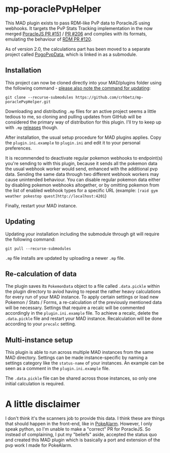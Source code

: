 # mp-poraclePvpHelper
This MAD plugin exists to pass RDM-like PvP data to PoracleJS using webhooks. It targets the PvP Stats Tracking implementation in the now merged
[PoracleJS PR #151](https://github.com/KartulUdus/PoracleJS/pull/151) / [PR #206](https://github.com/KartulUdus/PoracleJS/pull/206)
and complies with its formats, emulating the behaviour of [RDM PR #120](https://github.com/RealDeviceMap/RealDeviceMap/pull/120).

As of version 2.0, the calculations part has been moved to a separate project called [PogoPvpData](https://github.com/crhbetz/PogoPvpData), which is linked in as a submodule.

## Installation
This project can now be cloned directly into your MAD/plugins folder using the following command - [please also note the command for updating](#updating):

```git clone --recurse-submodules https://github.com/crhbetz/mp-poraclePvpHelper.git```

Downloading and distributing `.mp` files for an active project seems a little tedious to me, so cloning and pulling updates from GitHub will be considered the primary way of distribution for this plugin. I'll try to keep up with `.mp` [releases](https://github.com/crhbetz/mp-poraclePvpHelper/releases) though.

After installation, the usual setup procedure for MAD plugins applies. Copy the `plugin.ini.example` to `plugin.ini` and edit it to your personal preferences.

It is recommended to deactivate regular pokemon webhooks to endpoint(s) you're sending to with this plugin, because it sends all the pokemon
data the usual webhook worker would send, enhanced with the additional pvp data. Sending the same data through two different webhook
workers may cause unintended behaviour. You can disable regular pokemon data either by disabling pokemon webhooks
altogether, or by omitting pokemon from the list of enabled webhook types for a specific URL (example: `[raid gym weather pokestop quest]http://localhost:4201`)

Finally, restart your MAD instance.

## Updating

Updating your installation including the submodule through git will require the following command:

```git pull --recurse-submodules```

`.mp` file installs are updated by uploading a newer `.mp` file.

## Re-calculation of data
The plugin saves its `PokemonData` object to a file called `.data.pickle` within the plugin directory to aviod having to repeat the rather heavy calculations for every run of your MAD instance.
To apply certain settings or load new Pokemon / Stats / Forms, a re-calculation of the previously mentioned data will be necessary. Settings that require a recalc
will be commented accordingly in the `plugin.ini.example` file.
To achieve a recalc, delete the `.data.pickle` file and restart your MAD instance. Recalculation will be done according to your `precalc` setting.

## Multi-instance setup
This plugin is able to run across multiple MAD instances from the same MAD directory. Settings can be made instance-specific by naming a settings category
like the `status-name` of your instances. An example can be seen as a comment in the `plugin.ini.example` file.

The `.data.pickle` file can be shared across those instances, so only one initial calculation is required.

# A little disclaimer
I don't think it's the scanners job to provide this data. I think these are things that should happen in the front-end, like in
[PokeAlarm](https://github.com/pokealarm/pokealarm). However, I only speak python, so I'm unable to make a "correct" PR for PoracleJS. So instead
of complaining, I put my "beliefs" aside, accepted the status quo and created this MAD plugin which is basically a port and extension of the pvp work
I made for PokeAlarm.
